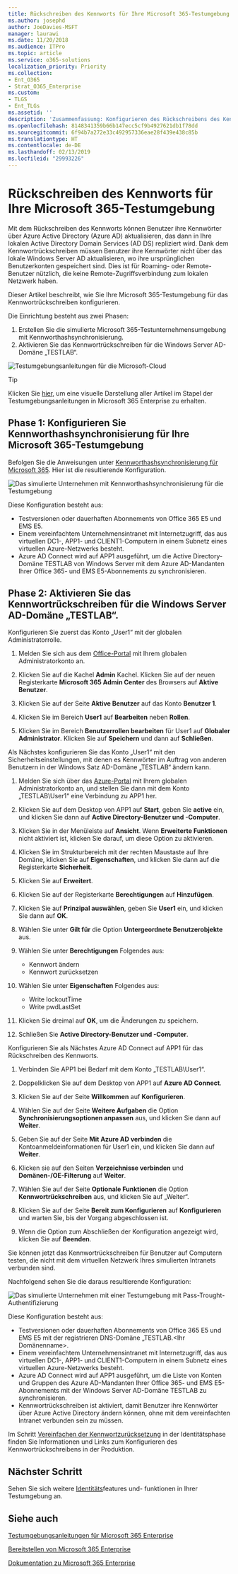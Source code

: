 ```yaml
---
title: Rückschreiben des Kennworts für Ihre Microsoft 365-Testumgebung
ms.author: josephd
author: JoeDavies-MSFT
manager: laurawi
ms.date: 11/20/2018
ms.audience: ITPro
ms.topic: article
ms.service: o365-solutions
localization_priority: Priority
ms.collection:
- Ent_O365
- Strat_O365_Enterprise
ms.custom:
- TLGS
- Ent_TLGs
ms.assetid: ''
description: 'Zusammenfassung: Konfigurieren des Rückschreibens des Kennworts für Ihre Microsoft 365-Testumgebung.'
ms.openlocfilehash: 8148341359b66b147ecc5cf9b4927621db1f78dd
ms.sourcegitcommit: 6f94b7a272e33c492957336eae28f439e438c85b
ms.translationtype: HT
ms.contentlocale: de-DE
ms.lasthandoff: 02/13/2019
ms.locfileid: "29993226"
---
```

# <a name="password-writeback-for-your-microsoft-365-test-environment"></a>Rückschreiben des Kennworts für Ihre Microsoft 365-Testumgebung

Mit dem Rückschreiben des Kennworts können Benutzer ihre Kennwörter über Azure Active Directory (Azure AD) aktualisieren, das dann in Ihre lokalen Active Directory Domain Services (AD DS) repliziert wird. Dank dem Kennwortrückschreiben müssen Benutzer ihre Kennwörter nicht über das lokale Windows Server AD aktualisieren, wo ihre ursprünglichen Benutzerkonten gespeichert sind. Dies ist für Roaming- oder Remote-Benutzer nützlich, die keine Remote-Zugriffsverbindung zum lokalen Netzwerk haben.

Dieser Artikel beschreibt, wie Sie Ihre Microsoft 365-Testumgebung für das Kennwortrückschreiben konfigurieren.

Die Einrichtung besteht aus zwei Phasen:

1.  Erstellen Sie die simulierte Microsoft 365-Testunternehmensumgebung mit Kennworthashsynchronisierung.
2.  Aktivieren Sie das Kennwortrückschreiben für die Windows Server AD-Domäne „TESTLAB“.
    
![Testumgebungsanleitungen für die Microsoft-Cloud](media/m365-enterprise-test-lab-guides/cloud-tlg-icon.png) 
    
> [!TIP]
> Klicken Sie [hier](https://aka.ms/m365etlgstack), um eine visuelle Darstellung aller Artikel im Stapel der Testumgebungsanleitungen in Microsoft 365 Enterprise zu erhalten.
  
## <a name="phase-1-configure-password-hash-synchronization-for-your-microsoft-365-test-environment"></a>Phase 1: Konfigurieren Sie Kennworthashsynchronisierung für Ihre Microsoft 365-Testumgebung

Befolgen Sie die Anweisungen unter [Kennworthashsynchronisierung für Microsoft 365](password-hash-sync-m365-ent-test-environment.md). Hier ist die resultierende Konfiguration.
  
![Das simulierte Unternehmen mit Kennworthashsynchronisierung für die Testumgebung](media/pass-through-auth-m365-ent-test-environment/Phase1.png)
  
Diese Konfiguration besteht aus:  
  
- Testversionen oder dauerhaften Abonnements von Office 365 E5 und EMS E5.
- Einem vereinfachtem Unternehmensintranet mit Internetzugriff, das aus virtuellen DC1-, APP1- und CLIENT1-Computern in einem Subnetz eines virtuellen Azure-Netzwerks besteht. 
- Azure AD Connect wird auf APP1 ausgeführt, um die Active Directory-Domäne TESTLAB von Windows Server mit dem Azure AD-Mandanten Ihrer Office 365- und EMS E5-Abonnements zu synchronisieren.

## <a name="phase-2-enable-password-writeback-for-the-testlab-windows-server-ad-domain"></a>Phase 2: Aktivieren Sie das Kennwortrückschreiben für die Windows Server AD-Domäne „TESTLAB“.

Konfigurieren Sie zuerst das Konto „User1“ mit der globalen Administratorrolle.

1. Melden Sie sich aus dem [Office-Portal](https://office.com) mit Ihrem globalen Administratorkonto an.

2. Klicken Sie auf die Kachel **Admin** Kachel. Klicken Sie auf der neuen Registerkarte **Microsoft 365 Admin Center** des Browsers auf **Aktive Benutzer**.
 
3. Klicken Sie auf der Seite **Aktive Benutzer** auf das Konto **Benutzer 1**.

4. Klicken Sie im Bereich **User1** auf **Bearbeiten** neben **Rollen**.

5. Klicken Sie im Bereich **Benutzerrollen bearbeiten** für User1 auf **Globaler Administrator**. Klicken Sie auf **Speichern** und dann auf **Schließen**.

Als Nächstes konfigurieren Sie das Konto „User1“ mit den Sicherheitseinstellungen, mit denen es Kennwörter im Auftrag von anderen Benutzern in der Windows Satz AD-Domäne „TESTLAB“ ändern kann.

1. Melden Sie sich über das [Azure-Portal](https://portal.azure.com) mit Ihrem globalen Administratorkonto an, und stellen Sie dann mit dem Konto „TESTLAB\User1“ eine Verbindung zu APP1 her.

2.  Klicken Sie auf dem Desktop von APP1 auf **Start**, geben Sie **active** ein, und klicken Sie dann auf **Active Directory-Benutzer und -Computer**.

3. Klicken Sie in der Menüleiste auf **Ansicht**. Wenn **Erweiterte Funktionen** nicht aktiviert ist, klicken Sie darauf, um diese Option zu aktivieren.

4. Klicken Sie im Strukturbereich mit der rechten Maustaste auf Ihre Domäne, klicken Sie auf **Eigenschaften**, und klicken Sie dann auf die Registerkarte **Sicherheit**.

5. Klicken Sie auf **Erweitert**.

6. Klicken Sie auf der Registerkarte **Berechtigungen** auf **Hinzufügen**.

7. Klicken Sie auf **Prinzipal auswählen**, geben Sie **User1** ein, und klicken Sie dann auf **OK**.

8. Wählen Sie unter **Gilt für** die Option **Untergeordnete Benutzerobjekte** aus.

9. Wählen Sie unter **Berechtigungen** Folgendes aus:

    - Kennwort ändern
    - Kennwort zurücksetzen

10. Wählen Sie unter **Eigenschaften** Folgendes aus:
    - Write lockoutTime
    - Write pwdLastSet

11. Klicken Sie dreimal auf **OK**, um die Änderungen zu speichern.

12. Schließen Sie **Active Directory-Benutzer und -Computer**.

Konfigurieren Sie als Nächstes Azure AD Connect auf APP1 für das Rückschreiben des Kennworts.

1. Verbinden Sie APP1 bei Bedarf mit dem Konto „TESTLAB\User1“.

2. Doppelklicken Sie auf dem Desktop von APP1 auf **Azure AD Connect**.

3. Klicken Sie auf der Seite **Willkommen** auf **Konfigurieren**.

4. Wählen Sie auf der Seite **Weitere Aufgaben** die Option **Synchronisierungsoptionen anpassen** aus, und klicken Sie dann auf **Weiter**.

5. Geben Sie auf der Seite **Mit Azure AD verbinden** die Kontoanmeldeinformationen für User1 ein, und klicken Sie dann auf **Weiter**.

6. Klicken sie auf den Seiten **Verzeichnisse verbinden** und **Domänen-/OE-Filterung** auf **Weiter**.

7. Wählen Sie auf der Seite **Optionale Funktionen** die Option **Kennwortrückschreiben** aus, und klicken Sie auf „Weiter“. 

8. Klicken Sie auf der Seite **Bereit zum Konfigurieren** auf **Konfigurieren** und warten Sie, bis der Vorgang abgeschlossen ist.

9. Wenn die Option zum Abschließen der Konfiguration angezeigt wird, klicken Sie auf **Beenden**.

Sie können jetzt das Kennwortrückschreiben für Benutzer auf Computern testen, die nicht mit dem virtuellen Netzwerk Ihres simulierten Intranets verbunden sind.

Nachfolgend sehen Sie die daraus resultierende Konfiguration:

![Das simulierte Unternehmen mit einer Testumgebung mit Pass-Trought-Authentifizierung](media/pass-through-auth-m365-ent-test-environment/Phase1.png)

Diese Konfiguration besteht aus: 

- Testversionen oder dauerhaften Abonnements von Office 365 E5 und EMS E5 mit der registrieren DNS-Domäne „TESTLAB.\<Ihr Domänenname>.
- Einem vereinfachtem Unternehmensintranet mit Internetzugriff, das aus virtuellen DC1-, APP1- und CLIENT1-Computern in einem Subnetz eines virtuellen Azure-Netzwerks besteht. 
- Azure AD Connect wird auf APP1 ausgeführt, um die Liste von Konten und Gruppen des Azure AD-Mandanten Ihrer Office 365- und EMS E5-Abonnements mit der Windows Server AD-Domäne TESTLAB zu synchronisieren. 
- Kennwortrückschreiben ist aktiviert, damit Benutzer ihre Kennwörter über Azure Active Directory ändern können, ohne mit dem vereinfachten Intranet verbunden sein zu müssen.

Im Schritt [Vereinfachen der Kennwortzurücksetzung](identity-password-writeback.md) in der Identitätsphase finden Sie Informationen und Links zum Konfigurieren des Kennwortrückschreibens in der Produktion.

## <a name="next-step"></a>Nächster Schritt

Sehen Sie sich weitere [Identitäts](m365-enterprise-test-lab-guides.md#identity)features und- funktionen in Ihrer Testumgebung an.

## <a name="see-also"></a>Siehe auch

[Testumgebungsanleitungen für Microsoft 365 Enterprise](m365-enterprise-test-lab-guides.md)

[Bereitstellen von Microsoft 365 Enterprise](deploy-microsoft-365-enterprise.md)

[Dokumentation zu Microsoft 365 Enterprise](https://docs.microsoft.com/microsoft-365-enterprise/)



